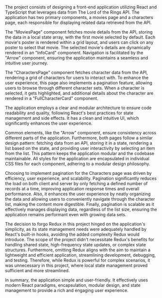 The project consists of designing a front-end application utilizing React and TypeScript that leverages data from The
Lord of the Rings API. The application has two primary components, a movies page and a characters page, each responsible
for displaying related data retrieved from the API.

The "MoviesPage" component fetches movie details from the API, storing the data in a local state array, with the first
movie selected by default. Each movie's poster is rendered within a grid layout, and users can click on any poster to
select that movie. The selected movie's details are dynamically rendered in an "InfoCard" component. Navigation is
facilitated by the "Arrow" component, ensuring the application maintains a seamless and intuitive user journey.

The "CharactersPage" component fetches character data from the API, rendering a grid of characters for users to interact
with. To enhance the user experience, this page also implements a pagination feature, allowing users to browse through
different character sets. When a character is selected, it gets highlighted, and additional details about the character
are rendered in a "FullCharacterCard" component.

The application employs a clear and modular architecture to ensure code readability and quality, following React's best
practices for state management and side effects. It has a clean and intuitive UI, which significantly enhances the user
experience.

Common elements, like the "Arrow" component, ensure consistency across different parts of the application. Furthermore,
both pages follow a similar design pattern: fetching data from an API, storing it in a state, rendering a list based on
the state, and providing user interactivity by selecting an item from the list. This pattern keeps the application
modular and the codebase maintainable. All styles for the application are encapsulated in individual CSS files for each
component, adhering to a modular design philosophy.

Choosing to implement pagination for the Characters page was driven by efficiency, user experience, and scalability.
Pagination significantly reduces the load on both client and server by only fetching a defined number of records at a
time, improving application response times and overall performance. Also, it enhances the user experience by neatly
organizing the data and allowing users to conveniently navigate through the character list, making the content more
digestible. Finally, pagination is scalable as it effectively manages displaying data, regardless of the list size,
ensuring the application remains performant even with growing data sets.

The decision to forgo Redux in this project hinged on the application's simplicity, as its state management needs were
adequately handled by React's built-in hooks, avoiding the added complexity Redux would introduce. The scope of the
project didn't necessitate Redux's benefits for handling shared state, high-frequency state updates, or complex state
structures. Furthermore, omitting Redux aligns with the aim to maintain a lightweight and efficient application,
streamlining development, debugging, and testing. Therefore, while Redux is powerful for complex scenarios, it was
unnecessary in this project, where local state management proved sufficient and more streamlined.

In summary, the application simple and user-friendly. It effectively uses modern React paradigms, encapsulation, modular
design, and state management to provide a rich and engaging user experience.
